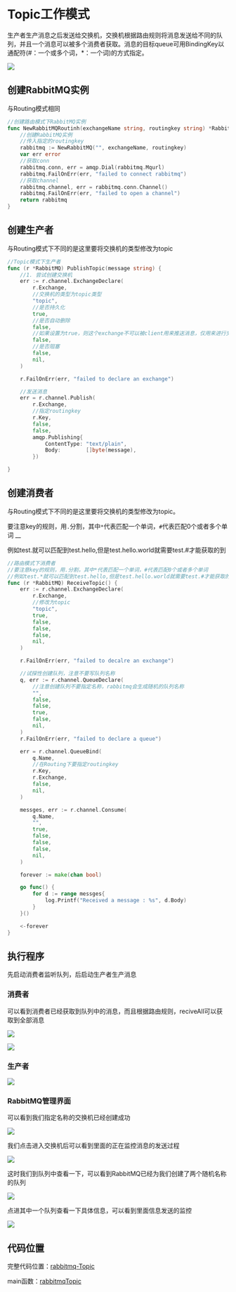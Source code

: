 # Topic工作模式

生产者生产消息之后发送给交换机，交换机根据路由规则将消息发送给不同的队列，并且一个消息可以被多个消费者获取。消息的目标queue可用BindingKey以通配符\(\#：一个或多个词，\*：一个词\)的方式指定。

![](../../../.gitbook/assets/image%20%2859%29.png)

## 创建RabbitMQ实例

与Routing模式相同

```go
//创建路由模式下RabbitMQ实例
func NewRabbitMQRoutinh(exchangeName string, routingkey string) *RabbitMQ {
	//创建RabbitMQ实例
	//传入指定的routingkey
	rabbitmq := NewRabbitMQ("", exchangeName, routingkey)
	var err error
	//获取conn
	rabbitmq.conn, err = amqp.Dial(rabbitmq.Mqurl)
	rabbitmq.FailOnErr(err, "failed to connect rabbitmq")
	//获取channel
	rabbitmq.channel, err = rabbitmq.conn.Channel()
	rabbitmq.FailOnErr(err, "failed to open a channel")
	return rabbitmq
}
```

## 创建生产者

与Routing模式下不同的是这里要将交换机的类型修改为topic

```go
//Topic模式下生产者
func (r *RabbitMQ) PublishTopic(message string) {
	//1. 尝试创建交换机
	err := r.channel.ExchangeDeclare(
		r.Exchange,
		//交换机的类型为topic类型
		"topic",
		//是否持久化
		true,
		//是否自动删除
		false,
		//如果设置为true，则这个exchange不可以被client用来推送消息，仅用来进行交换机之间的绑定
		false,
		//是否阻塞
		false,
		nil,
	)

	r.FailOnErr(err, "failed to declare an exchange")

	//发送消息
	err = r.channel.Publish(
		r.Exchange,
		//指定routingkey
		r.Key,
		false,
		false,
		amqp.Publishing{
			ContentType: "text/plain",
			Body:        []byte(message),
		})

}
```

## 创建消费者

与Routing模式下不同的是这里要将交换机的类型修改为topic。

要注意key的规则，用`.`分割，其中`*`代表匹配一个单词，`#`代表匹配0个或者多个单词 __

例如test.就可以匹配到test.hello,但是test.hello.world就需要test.\#才能获取的到

```go
//路由模式下消费者
//要注意key的规则，用.分割，其中*代表匹配一个单词，#代表匹配0个或者多个单词
//例如test.*就可以匹配到test.hello,但是test.hello.world就需要test.#才能获取的到
func (r *RabbitMQ) ReceiveTopic() {
	err := r.channel.ExchangeDeclare(
		r.Exchange,
		//修改为topic
		"topic",
		true,
		false,
		false,
		false,
		nil,
	)

	r.FailOnErr(err, "failed to decalre an exchange")

	//试探性创建队列，注意不要写队列名称
	q, err := r.channel.QueueDeclare(
		//注意创建队列不要指定名称，rabbitmq会生成随机的队列名称
		"",
		false,
		false,
		true,
		false,
		nil,
	)
	r.FailOnErr(err, "failed to declare a queue")

	err = r.channel.QueueBind(
		q.Name,
		//在Routing下要指定routingkey
		r.Key,
		r.Exchange,
		false,
		nil,
	)

	messges, err := r.channel.Consume(
		q.Name,
		"",
		true,
		false,
		false,
		false,
		nil,
	)

	forever := make(chan bool)

	go func() {
		for d := range messges{
			log.Printf("Received a message : %s", d.Body)
		}
	}()

	<-forever
}
```

## 执行程序

先启动消费者监听队列，后启动生产者生产消息

### 消费者

可以看到消费者已经获取到队列中的消息，而且根据路由规则，reciveAll可以获取到全部消息

![](../../../.gitbook/assets/image%20%2858%29.png)

![](../../../.gitbook/assets/image%20%2850%29.png)

### 生产者

![](../../../.gitbook/assets/image%20%2864%29.png)

### RabbitMQ管理界面

可以看到我们指定名称的交换机已经创建成功

![](../../../.gitbook/assets/image%20%2847%29.png)

我们点击进入交换机后可以看到里面的正在监控消息的发送过程

![](../../../.gitbook/assets/image%20%2842%29.png)

这时我们到队列中查看一下，可以看到RabbitMQ已经为我们创建了两个随机名称的队列

![](../../../.gitbook/assets/image%20%2855%29.png)

点进其中一个队列查看一下具体信息，可以看到里面信息发送的监控

![](../../../.gitbook/assets/image%20%2852%29.png)

## 代码位置

完整代码位置：[rabbitmq-Topic](https://github.com/Knowledge-Precipitation-Tribe/Distributed-and-Microservices/blob/master/rabbitmq-code/common/rabbitmq-Topic.go)

main函数：[rabbitmqTopic](https://github.com/Knowledge-Precipitation-Tribe/Distributed-and-Microservices/tree/master/rabbitmq-code/rabbitmqTopic)

